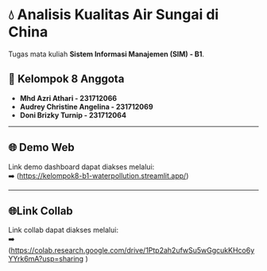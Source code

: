 # 💧 Analisis Kualitas Air Sungai di China

Tugas mata kuliah **Sistem Informasi Manajemen (SIM) - B1**.

## 👥 Kelompok 8 Anggota
- **Mhd Azri Athari - 231712066**
- **Audrey Christine Angelina - 231712069**
- **Doni Brizky Turnip - 231712064**

---

## 🌐 Demo Web
Link demo dashboard dapat diakses melalui:  
➡️ (https://kelompok8-b1-waterpollution.streamlit.app/)

---
## 🌐Link Collab
Link collab dapat diakses melalui:  
➡️ (https://colab.research.google.com/drive/1Ptp2ah2ufwSu5wGgcukKHco6yYYrk6mA?usp=sharing )
